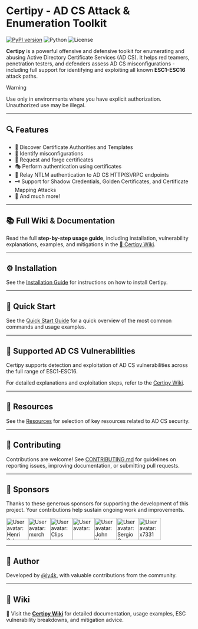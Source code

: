# Certipy - AD CS Attack & Enumeration Toolkit

[![PyPI version](https://img.shields.io/pypi/v/certipy-ad?v5.0.2)](https://pypi.org/project/certipy-ad/)
![Python](https://img.shields.io/badge/python-3.12+-blue.svg)
![License](https://img.shields.io/github/license/ly4k/Certipy)

**Certipy** is a powerful offensive and defensive toolkit for enumerating and abusing Active Directory Certificate Services (AD CS). It helps red teamers, penetration testers, and defenders assess AD CS misconfigurations - including full support for identifying and exploiting all known **ESC1-ESC16** attack paths.

> [!WARNING]
> Use only in environments where you have explicit authorization. Unauthorized use may be illegal.

---

## 🔍 Features

* 🔎 Discover Certificate Authorities and Templates
* 🚩 Identify misconfigurations
* 🔐 Request and forge certificates
* 🎭 Perform authentication using certificates
* 📡 Relay NTLM authentication to AD CS HTTP(S)/RPC endpoints
* 🗝️ Support for Shadow Credentials, Golden Certificates, and Certificate Mapping Attacks
* 🧰 And much more!

---

## 📚 Full Wiki & Documentation

Read the full **step-by-step usage guide**, including installation, vulnerability explanations, examples, and mitigations in the [📘 Certipy Wiki](https://github.com/ly4k/Certipy/wiki).

---

## ⚙️ Installation

See the [Installation Guide](https://github.com/ly4k/Certipy/wiki/04-%E2%80%90-Installation) for instructions on how to install Certipy.

---

## 🚀 Quick Start

See the [Quick Start Guide](https://github.com/ly4k/Certipy/wiki/05-%E2%80%90-Usage) for a quick overview of the most common commands and usage examples.

---

## 🎯 Supported AD CS Vulnerabilities

Certipy supports detection and exploitation of AD CS vulnerabilities across the full range of ESC1-ESC16.

For detailed explanations and exploitation steps, refer to the [Certipy Wiki](https://github.com/ly4k/Certipy/wiki/06-%E2%80%90-Privilege-Escalation).

---

## 📎 Resources

See the [Resources](https://github.com/ly4k/Certipy/wiki/03-%E2%80%90-Resources) for selection of key resources related to AD CS security.

---

## 🤝 Contributing

Contributions are welcome! See [CONTRIBUTING.md](CONTRIBUTING.md) for guidelines on reporting issues, improving documentation, or submitting pull requests.

---

## 🌟 Sponsors

Thanks to these generous sponsors for supporting the development of this project. Your contributions help sustain ongoing work and improvements.

<!-- sponsors --><a href="https://github.com/fgeek"><img src="https:&#x2F;&#x2F;github.com&#x2F;fgeek.png" width="60px" alt="User avatar: Henri Salo" /></a><a href="https://github.com/mxrch"><img src="https:&#x2F;&#x2F;github.com&#x2F;mxrch.png" width="60px" alt="User avatar: mxrch" /></a><a href="https://github.com/Clipsec"><img src="https:&#x2F;&#x2F;github.com&#x2F;Clipsec.png" width="60px" alt="User avatar: Clips" /></a><a href="https://github.com/3ldidi94"><img src="https:&#x2F;&#x2F;github.com&#x2F;3ldidi94.png" width="60px" alt="User avatar: " /></a><a href="https://github.com/jhnhnck"><img src="https:&#x2F;&#x2F;github.com&#x2F;jhnhnck.png" width="60px" alt="User avatar: John Hancock" /></a><a href="https://github.com/scmanjarrez"><img src="https:&#x2F;&#x2F;github.com&#x2F;scmanjarrez.png" width="60px" alt="User avatar: Sergio C" /></a><a href="https://github.com/CSpanias"><img src="https:&#x2F;&#x2F;github.com&#x2F;CSpanias.png" width="60px" alt="User avatar: x7331" /></a><!-- sponsors -->

---

## 👤 Author

Developed by [@ly4k](https://github.com/ly4k), with valuable contributions from the community.

---

## 📘 Wiki

📖 Visit the [**Certipy Wiki**](https://github.com/ly4k/Certipy/wiki) for detailed documentation, usage examples, ESC vulnerability breakdowns, and mitigation advice.
